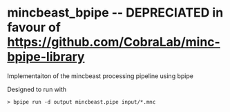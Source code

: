 mincbeast_bpipe -- DEPRECIATED in favour of https://github.com/CobraLab/minc-bpipe-library
===============

Implementaiton of the mincbeast processing pipeline using bpipe

Designed to run with

```
> bpipe run -d output mincbeast.pipe input/*.mnc
```
